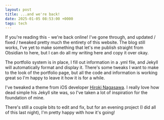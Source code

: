 ```yaml
---
layout: post
title: ...and we're back!
date: 2025-01-05 08:53:00 +0000
tags: tech
---
```


If you're reading this - we're back online! I've gone through, and updated / fixed / tweaked pretty much the entirety of this website. The blog still works, I've yet to make something that let's me publish straight from Obsidian to here, but I can do all my writing here and copy it over okay. 

The portfolio system is in place, I fill out information in a .yml file, and Jekyll will automatically format and display it. There's some tweaks I want to make to the look of the portfolio page, but all the code and information is working great so I'm happy to leave it how it is for a while.

I've tweaked a theme from iOS developer [Hiroki Nagasawa](https://pixyzehn.com/). I really love how dead simple his Jekyll site was, so I've taken a lot of inspiration for the foundation of mine. 

There's still a couple bits to edit and fix, but for an evening project (I did all of this last night), I'm pretty happy with how it's going!